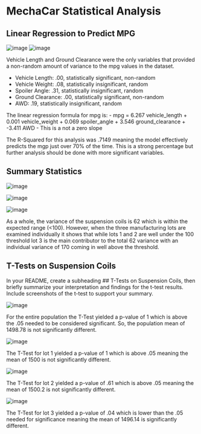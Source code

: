 # MechaCar Statistical Analysis



## Linear Regression to Predict MPG

![image](https://user-images.githubusercontent.com/107161421/196315434-0272dc4e-8203-41d6-8c77-1d4001f2b955.png)
![image](https://user-images.githubusercontent.com/107161421/196319920-84535c73-3873-4ca6-bf5a-b2ed965cfb65.png)


Vehicle Length and Ground Clearance were the only variables that provided a non-random amount of variance to the mpg values in the dataset.

- Vehicle Length: .00, statistically significant, non-random
- Vehicle Weight: .08, statistically insignificant, random
- Spoiler Angle: .31, statistically insignificant, random
- Ground Clearance: .00, statistically significant, non-random
- AWD: .19, statistically insignificant, random

The linear regression formula for mpg is:
    - mpg = 6.267 vehicle_length + 0.001 vehicle_weight + 0.069 spoiler_angle + 3.546 ground_clearance + -3.411 AWD
    - This is a not a zero slope

The R-Squared for this analysis was .7149 meaning the model effectively predicts the mgp just over 70% of the time. This is a strong percentage but further analysis should be done with more significant variables. 

## Summary Statistics

![image](https://user-images.githubusercontent.com/107161421/196325297-f98526d7-26ea-4c9f-88b5-daf0870a2bbe.png)

![image](https://user-images.githubusercontent.com/107161421/196326034-53c967b1-4041-4c90-a40e-784352759cf8.png)

![image](https://user-images.githubusercontent.com/107161421/196326107-62e98573-737a-4655-8902-8e3f184cfe06.png)

As a whole, the variance of the suspension coils is 62 which is within the expected range (<100). However, when the three manufacturing lots are examined individually it shows that while lots 1 and 2 are well under the 100 threshold lot 3 is the main contributor to the total 62 variance with an individual variance of 170 coming in well above the threshold. 

## T-Tests on Suspension Coils

In your README, create a subheading ## T-Tests on Suspension Coils, then briefly summarize your interpretation and findings for the t-test results. Include screenshots of the t-test to support your summary.

![image](https://user-images.githubusercontent.com/107161421/197364550-26533bf2-90d5-4eba-97c7-2b4603e1a8fc.png)

For the entire population the T-Test yielded a p-value of 1 which is above the .05 needed to be considered significant. So, the population mean of 1498.78 is not significantly different.

![image](https://user-images.githubusercontent.com/107161421/197365477-fda7aaec-137f-4260-b222-c63471b62b37.png)

The T-Test for lot 1 yielded a p-value of 1 which is above .05 meaning the mean of 1500 is not significantly different.

![image](https://user-images.githubusercontent.com/107161421/197365490-7fc67de7-9d3c-454c-9a40-5aabda3581a8.png)

The T-Test for lot 2 yielded a p-value of .61 which is above .05 meaning the mean of 1500.2 is not significantly different.

![image](https://user-images.githubusercontent.com/107161421/197365502-484b06c3-5dac-4559-b244-426caa6b0cc1.png)

The T-Test for lot 3 yielded a p-value of .04 which is lower than the .05 needed for significance meaning the mean of 1496.14 is significantly different.
